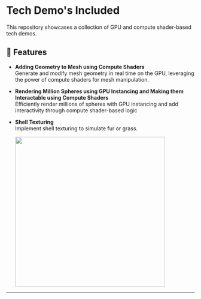 # Tech Demo's Included

This repository showcases a collection of GPU and compute shader-based tech demos.

## 🚀 Features

- **Adding Geometry to Mesh using Compute Shaders**  
  Generate and modify mesh geometry in real time on the GPU, leveraging the power of compute shaders for mesh manipulation.

- **Rendering Million Spheres using GPU Instancing and Making them Interactable using Compute Shaders**  
  Efficiently render millions of spheres with GPU instancing and add interactivity through compute shader-based logic

- **Shell Texturing**  
  Implement shell texturing to simulate fur or grass.
  <p align="left">
  <img src="mediaForReadme/Grass.png alt="Shell Texturing" width="400"/>
</p>
  <!-- ![Shell Texturing](mediaForReadme/Grass.png) -->

---


